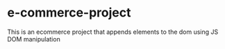 # e-commerce-project
This is an ecommerce project that appends elements to the dom using JS DOM manipulation
